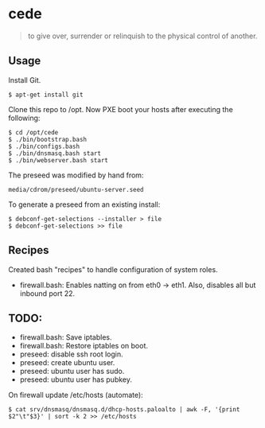 # cede

> to give over, surrender or relinquish to the physical control of another.

## Usage

Install Git.

    $ apt-get install git

Clone this repo to /opt.  Now PXE boot your hosts after executing the following:

    $ cd /opt/cede
    $ ./bin/bootstrap.bash
    $ ./bin/configs.bash
    $ ./bin/dnsmasq.bash start
    $ ./bin/webserver.bash start

The preseed was modified by hand from:

    media/cdrom/preseed/ubuntu-server.seed

To generate a preseed from an existing install:

    $ debconf-get-selections --installer > file
    $ debconf-get-selections >> file

## Recipes

Created bash "recipes" to handle configuration of system roles.

* firewall.bash: Enables natting on from eth0 -> eth1.  Also, disables all but inbound port 22.

## TODO:

  * firewall.bash: Save iptables.
  * firewall.bash: Restore iptables on boot.
  * preseed: disable ssh root login.
  * preseed: create ubuntu user.
  * preseed: ubuntu user has sudo.
  * preseed: ubuntu user has pubkey.

On firewall update /etc/hosts (automate):

    $ cat srv/dnsmasq/dnsmasq.d/dhcp-hosts.paloalto | awk -F, '{print $2"\t"$3}' | sort -k 2 >> /etc/hosts
